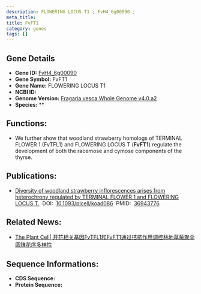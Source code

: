 ```yaml
---
description: FLOWERING LOCUS T1 ; FvH4_6g00090 ; 
meta_title:
title: FvFT1
category: genes
tags: []
---
```


## Gene Details
- **Gene ID:**	[FvH4_6g00090](FvH4_6g00090)
- **Gene Symbol:** FvFT1
- **Gene Name:** FLOWERING LOCUS T1
- **NCBI ID:** [](https://www.ncbi.nlm.nih.gov/gene/?term=)
- **Genome Version:** [Fragaria vesca Whole Genome v4.0.a2]()
- **Species:** **

## Functions:
   - We further show that woodland strawberry homologs of TERMINAL FLOWER 1 (FvTFL1) and FLOWERING LOCUS T (**FvFT1**) regulate the development of both the racemose and cymose components of the thyrse.

## Publications:
   - [Diversity of woodland strawberry inflorescences arises from heterochrony regulated by TERMINAL FLOWER 1 and FLOWERING LOCUS T.]( https://academic.oup.com/plcell/article/35/6/2079/7082780?login=true)&nbsp;&nbsp;DOI:&nbsp;&nbsp;[10.1093/plcell/koad086](https://academic.oup.com/plcell/article/35/6/2079/7082780?login=true)&nbsp;&nbsp;PMID:&nbsp;&nbsp;[36943776](https://pubmed.ncbi.nlm.nih.gov/36943776/)

## Related News:
   - [The Plant Cell| 开花相关基因FvTFL1和FvFT1通过拮抗作用调控林地草莓聚伞圆锥花序多样性](https://mp.weixin.qq.com/s?__biz=Mzg3MDEwNDEyMg==&mid=2247547425&idx=4&sn=a5a5946b7dd88be5d320fc280dd96ffc&chksm=ce909774f9e71e62d9f5fdef75fe8885f3f7b1332362c679d5681f09c7ebb4fc7a89a471848e&scene=27#wechat_redirect)

## Sequence Informations:
- **CDS Sequence:**
- **Protein Sequence:**
